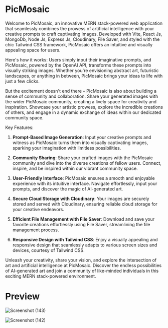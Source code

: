 # PicMosaic
Welcome to PicMosaic, an innovative MERN stack-powered web application that seamlessly combines the prowess of artificial intelligence with your creative prompts to craft captivating images. Developed with Vite, React Js, MongoDb, Node Js, Express Js, Cloudinary, File Saver, and styled with the chic Tailwind CSS framework, PicMosaic offers an intuitive and visually appealing space for users.

Here's how it works: Users simply input their imaginative prompts, and PicMosaic, powered by the OpenAI API, transforms these prompts into visually striking images. Whether you're envisioning abstract art, futuristic landscapes, or anything in between, PicMosaic brings your ideas to life with just a few clicks.

But the excitement doesn't end there – PicMosaic is also about building a sense of community and collaboration. Share your generated images with the wider PicMosaic community, creating a lively space for creativity and inspiration. Showcase your artistic prowess, explore the incredible creations of others, and engage in a dynamic exchange of ideas within our dedicated community space.

Key Features:

1. **Prompt-Based Image Generation**: Input your creative prompts and witness as PicMosaic turns them into visually captivating images, sparking your imagination with limitless possibilities.

2. **Community Sharing**: Share your crafted images with the PicMosaic community and dive into the diverse creations of fellow users. Connect, inspire, and be inspired within our vibrant community space.

3. **User-Friendly Interface**: PicMosaic ensures a smooth and enjoyable experience with its intuitive interface. Navigate effortlessly, input your prompts, and discover the magic of AI-generated art.

4. **Secure Cloud Storage with Cloudinary**: Your images are securely stored and served with Cloudinary, ensuring reliable cloud storage for your creative endeavors.

5. **Efficient File Management with File Saver**: Download and save your favorite creations effortlessly using File Saver, streamlining the file management process.

6. **Responsive Design with Tailwind CSS**: Enjoy a visually appealing and responsive design that seamlessly adapts to various screen sizes and devices, courtesy of Tailwind CSS.

Unleash your creativity, share your vision, and explore the intersection of art and artificial intelligence at PicMosaic. Discover the endless possibilities of AI-generated art and join a community of like-minded individuals in this exciting MERN stack-powered environment.

# Preview

![Screenshot (143)](https://github.com/uraj1/PicMosaic/assets/139366493/86851416-a765-4c4e-a0ed-c07971581e9d)

![Screenshot (142)](https://github.com/uraj1/PicMosaic/assets/139366493/c5459b00-a3bf-4fa0-be02-763b9fe18bf5)

